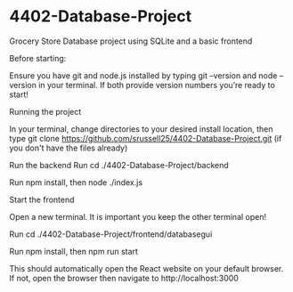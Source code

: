 # 4402-Database-Project
Grocery Store Database project using SQLite and a basic frontend 

Before starting:

Ensure you have git and node.js installed by typing git –version and node –version in your terminal. If both provide version numbers you’re ready to start!

Running the project

In your terminal, change directories to your desired install location, then type git clone https://github.com/srussell25/4402-Database-Project.git (if you don't have the files already)

Run the backend
Run cd ./4402-Database-Project/backend

Run npm install, then node ./index.js

Start the frontend

Open a new terminal. It is important you keep the other terminal open!

Run  cd ./4402-Database-Project/frontend/databasegui
 
Run npm install, then npm run start

This should automatically open the React website on your default browser. If not, open the browser then navigate to http://localhost:3000
